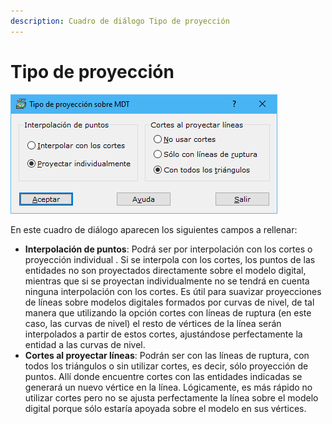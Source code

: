 ```yaml
---
description: Cuadro de diálogo Tipo de proyección
---
```


# Tipo de proyección

![Cuadro de di&#xE1;logo Tipo de proyecci&#xF3;n sobre MDT](../../../.gitbook/assets/image%20%2867%29.png)

En este cuadro de diálogo aparecen los siguientes campos a rellenar:

* **Interpolación de puntos**: Podrá ser por interpolación con los cortes o proyección individual . Si se interpola con los cortes, los puntos de las entidades no son proyectados directamente sobre el modelo digital, mientras que si se proyectan individualmente no se tendrá en cuenta ninguna interpolación con los cortes. Es útil para suavizar proyecciones de líneas sobre modelos digitales formados por curvas de nivel, de tal manera que utilizando la opción cortes con líneas de ruptura \(en este caso, las curvas de nivel\) el resto de vértices de la línea serán interpolados a partir de estos cortes, ajustándose perfectamente la entidad a las curvas de nivel.
* **Cortes al proyectar líneas**: Podrán ser con las líneas de ruptura, con todos los triángulos o sin utilizar cortes, es decir, sólo proyección de puntos. Allí donde encuentre cortes con las entidades indicadas se generará un nuevo vértice en la línea. Lógicamente, es más rápido no utilizar cortes pero no se ajusta perfectamente la línea sobre el modelo digital porque sólo estaría apoyada sobre el modelo en sus vértices.

